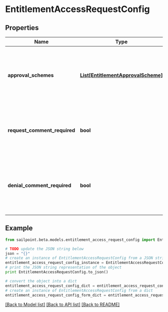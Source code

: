 # EntitlementAccessRequestConfig


## Properties

Name | Type | Description | Notes
------------ | ------------- | ------------- | -------------
**approval_schemes** | [**List[EntitlementApprovalScheme]**](EntitlementApprovalScheme.md) | Ordered list of approval steps for the access request. Empty when no approval is required. | [optional] 
**request_comment_required** | **bool** | If the requester must provide a comment during access request. | [optional] [default to False]
**denial_comment_required** | **bool** | If the reviewer must provide a comment when denying the access request. | [optional] [default to False]

## Example

```python
from sailpoint.beta.models.entitlement_access_request_config import EntitlementAccessRequestConfig

# TODO update the JSON string below
json = "{}"
# create an instance of EntitlementAccessRequestConfig from a JSON string
entitlement_access_request_config_instance = EntitlementAccessRequestConfig.from_json(json)
# print the JSON string representation of the object
print EntitlementAccessRequestConfig.to_json()

# convert the object into a dict
entitlement_access_request_config_dict = entitlement_access_request_config_instance.to_dict()
# create an instance of EntitlementAccessRequestConfig from a dict
entitlement_access_request_config_form_dict = entitlement_access_request_config.from_dict(entitlement_access_request_config_dict)
```
[[Back to Model list]](../README.md#documentation-for-models) [[Back to API list]](../README.md#documentation-for-api-endpoints) [[Back to README]](../README.md)


